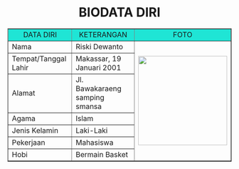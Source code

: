 <!DOCTYPE html><head><title>Cara Membuat Tabel Biodata Diri dengan HTML</title></head>  </p>
<h1 align="center">BIODATA DIRI</h1>
<table border="1" cellspacing="0" cellpadding="5" align="center" width="800">
<tr align="center" bgcolor="#1fe5d5">
<td width="200">DATA DIRI</td>
<td width="400">KETERANGAN</td>
<td width="200">FOTO</td>
</tr>
<tr>
<td>Nama</td>
<td>Riski Dewanto</td>
<td rowspan="7"><img src="http://www.dewainfoku.my.id/riski.jpeg" width="200" /></td>
</tr>
<tr>
<td>Tempat/Tanggal Lahir</td>
<td>Makassar, 19 Januari 2001</td>
</tr>
<tr>
<td>Alamat</td>
<td>Jl. Bawakaraeng samping smansa</td>
</tr>
<tr>
<td>Agama</td>
<td>Islam</td>
</tr>
<tr>
<td>Jenis Kelamin</td>
<td>Laki-Laki</td>
</tr>
<tr>
<td>Pekerjaan</td>
<td>Mahasiswa</td>
</tr>
<tr>
<td>Hobi</td>
<td>Bermain Basket</td>
</tr>
</table>
<p> 
